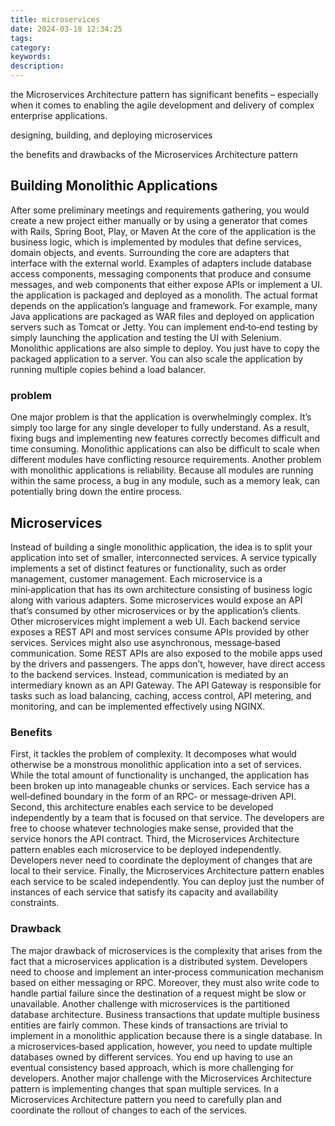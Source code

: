 ```yaml
---
title: microservices
date: 2024-03-18 12:34:25
tags:
category:
keywords:
description:
---
```


the Microservices Architecture pattern has significant benefits – especially when it comes to enabling the agile development and delivery of complex enterprise applications.

designing, building, and deploying microservices

the benefits and drawbacks of the Microservices Architecture pattern


## Building Monolithic Applications
After some preliminary meetings and requirements gathering, you would create a new project either manually or by using a generator that comes with Rails, Spring Boot, Play, or Maven
At the core of the application is the business logic, which is implemented by modules that define services, domain objects, and events. Surrounding the core are adapters that interface with the external world. Examples of adapters include database access components, messaging components that produce and consume messages, and web components that either expose APIs or implement a UI.
the application is packaged and deployed as a monolith. The actual format depends on the application’s language and framework. For example, many Java applications are packaged as WAR files and deployed on application servers such as Tomcat or Jetty.
You can implement end‑to‑end testing by simply launching the application and testing the UI with Selenium. Monolithic applications are also simple to deploy. You just have to copy the packaged application to a server. You can also scale the application by running multiple copies behind a load balancer.

### problem
One major problem is that the application is overwhelmingly complex. It’s simply too large for any single developer to fully understand. As a result, fixing bugs and implementing new features correctly becomes difficult and time consuming.
Monolithic applications can also be difficult to scale when different modules have conflicting resource requirements.
Another problem with monolithic applications is reliability. Because all modules are running within the same process, a bug in any module, such as a memory leak, can potentially bring down the entire process.


## Microservices 
Instead of building a single monolithic application, the idea is to split your application into set of smaller, interconnected services.
A service typically implements a set of distinct features or functionality, such as order management, customer management. Each microservice is a mini‑application that has its own architecture consisting of business logic along with various adapters.
Some microservices would expose an API that’s consumed by other microservices or by the application’s clients. Other microservices might implement a web UI.
Each backend service exposes a REST API and most services consume APIs provided by other services. Services might also use asynchronous, message‑based communication.
Some REST APIs are also exposed to the mobile apps used by the drivers and passengers. The apps don’t, however, have direct access to the backend services. Instead, communication is mediated by an intermediary known as an API Gateway. The API Gateway is responsible for tasks such as load balancing, caching, access control, API metering, and monitoring, and can be implemented effectively using NGINX.

### Benefits
First, it tackles the problem of complexity. It decomposes what would otherwise be a monstrous monolithic application into a set of services. While the total amount of functionality is unchanged, the application has been broken up into manageable chunks or services. Each service has a well‑defined boundary in the form of an RPC‑ or message‑driven API.
Second, this architecture enables each service to be developed independently by a team that is focused on that service. The developers are free to choose whatever technologies make sense, provided that the service honors the API contract.
Third, the Microservices Architecture pattern enables each microservice to be deployed independently. Developers never need to coordinate the deployment of changes that are local to their service.
Finally, the Microservices Architecture pattern enables each service to be scaled independently. You can deploy just the number of instances of each service that satisfy its capacity and availability constraints.

### Drawback
The major drawback of microservices is the complexity that arises from the fact that a microservices application is a distributed system. Developers need to choose and implement an inter‑process communication mechanism based on either messaging or RPC.  Moreover, they must also write code to handle partial failure since the destination of a request might be slow or unavailable.
Another challenge with microservices is the partitioned database architecture. Business transactions that update multiple business entities are fairly common. These kinds of transactions are trivial to implement in a monolithic application because there is a single database.
In a microservices‑based application, however, you need to update multiple databases owned by different services. You end up having to use an eventual consistency based approach, which is more challenging for developers.
Another major challenge with the Microservices Architecture pattern is implementing changes that span multiple services. In a Microservices Architecture pattern you need to carefully plan and coordinate the rollout of changes to each of the services.